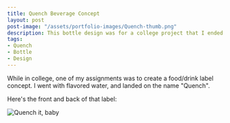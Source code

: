 ```yaml
---
title: Quench Beverage Concept
layout: post
post-image: "/assets/portfolio-images/Quench-thumb.png"
description: This bottle design was for a college project that I ended up liking a lot.
tags:
- Quench
- Bottle
- Design
---
```


While in college, one of my assignments was to create a food/drink label concept. I went with flavored water, and landed on the name "Quench".

Here's the front and back of that label:

![Quench it, baby](/WhatATheme/assets/images/Label-FrontBack.png)